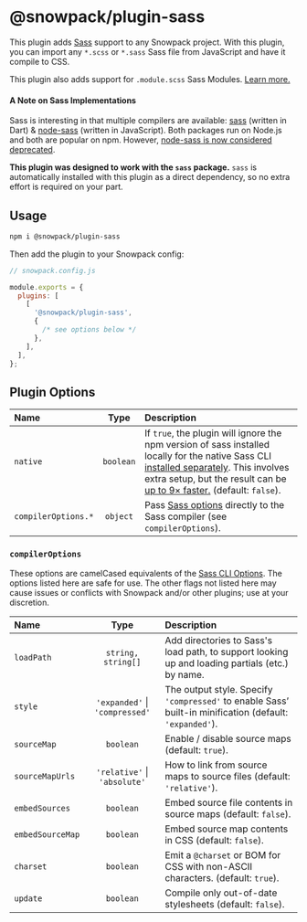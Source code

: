 # @snowpack/plugin-sass

This plugin adds [Sass](https://sass-lang.com/) support to any Snowpack project. With this plugin, you can import any `*.scss` or `*.sass` Sass file from JavaScript and have it compile to CSS.

This plugin also adds support for `.module.scss` Sass Modules. [Learn more.](https://www.snowpack.dev/reference/supported-files)

#### A Note on Sass Implementations

Sass is interesting in that multiple compilers are available: [sass](https://www.npmjs.com/package/sass) (written in Dart) & [node-sass](https://www.npmjs.com/package/node-sass) (written in JavaScript). Both packages run on Node.js and both are popular on npm. However, [node-sass is now considered deprecated](https://github.com/sass/node-sass/issues/2952).

**This plugin was designed to work with the `sass` package.** `sass` is automatically installed with this plugin as a direct dependency, so no extra effort is required on your part.

## Usage

```bash
npm i @snowpack/plugin-sass
```

Then add the plugin to your Snowpack config:

```js
// snowpack.config.js

module.exports = {
  plugins: [
    [
      '@snowpack/plugin-sass',
      {
        /* see options below */
      },
    ],
  ],
};
```

## Plugin Options

| Name                |   Type    | Description                                                                                                                                                                                                                                                                              |
| :------------------ | :-------: | :--------------------------------------------------------------------------------------------------------------------------------------------------------------------------------------------------------------------------------------------------------------------------------------- |
| `native`            | `boolean` | If `true`, the plugin will ignore the npm version of sass installed locally for the native Sass CLI [installed separately](https://sass-lang.com/install). This involves extra setup, but the result can be [up to 9× faster.](https://stackoverflow.com/a/56422541) (default: `false`). |
| `compilerOptions.*` | `object`  | Pass [Sass options][sass-options] directly to the Sass compiler (see `compilerOptions`).                                                                                                                                                                                                 |

### `compilerOptions`

These options are camelCased equivalents of the [Sass CLI Options][sass-options]. The options listed here are safe for use. The other flags not listed here may cause issues or conflicts with Snowpack and/or other plugins; use at your discretion.

| Name             |              Type              | Description                                                                                             |
| :--------------- | :----------------------------: | :------------------------------------------------------------------------------------------------------ |
| `loadPath`       |       `string, string[]`       | Add directories to Sass's load path, to support looking up and loading partials (etc.) by name.         |
| `style`          | `'expanded'` \| `'compressed'` | The output style. Specify `'compressed'` to enable Sass’ built-in minification (default: `'expanded'`). |
| `sourceMap`      |           `boolean`            | Enable / disable source maps (default: `true`).                                                         |
| `sourceMapUrls`  |  `'relative'` \| `'absolute'`  | How to link from source maps to source files (default: `'relative'`).                                   |
| `embedSources`   |           `boolean`            | Embed source file contents in source maps (default: `false`).                                           |
| `embedSourceMap` |           `boolean`            | Embed source map contents in CSS (default: `false`).                                                    |
| `charset`        |           `boolean`            | Emit a `@charset` or BOM for CSS with non-ASCII characters. (default: `true`).                          |
| `update`         |           `boolean`            | Compile only out-of-date stylesheets (default: `false`).                                                |

[sass-options]: https://sass-lang.com/documentation/cli/dart-sass#options
